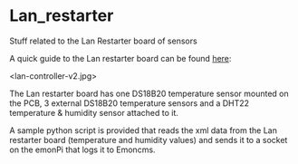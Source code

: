 # Lan_restarter
Stuff related to the Lan Restarter board of sensors

A quick guide to the Lan restarter board can be found <a href="https://wifimag.ro/pic/detail/lan-controller-v2-big.jpg">here</a>: 

<lan-controller-v2.jpg>

The Lan restarter board has one DS18B20 temperature sensor mounted on the PCB, 3 external DS18B20 temperature sensors and a DHT22 temperature & humidity sensor attached to it.

A sample python script is provided that reads the xml data from the Lan restarter board (temperature and humidity values) and sends it to a socket on the emonPi that logs it to Emoncms.
